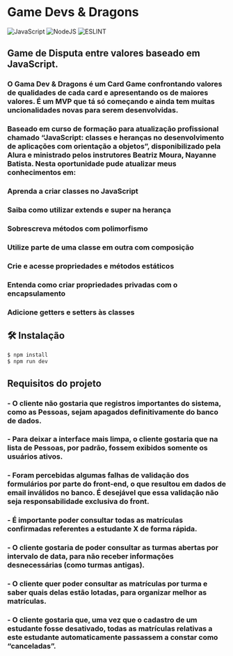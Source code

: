 # Game Devs & Dragons

![JavaScript](https://img.shields.io/badge/JavaScript-F7DF1E?style=for-the-badge&logo=JavaScript&logoColor=white) ![NodeJS](https://img.shields.io/badge/Node.js-43853D?style=for-the-badge&logo=node.js&logoColor=white) ![ESLINT](https://img.shields.io/badge/eslint-3A33D1?style=for-the-badge&logo=eslint&logoColor=white)

## Game de Disputa entre valores baseado em JavaScript.

### O Gama Dev & Dragons é um Card Game confrontando valores de qualidades de cada card e apresentando os de maiores valores. É um MVP que tá só começando e ainda tem muitas uncionalidades novas para serem desenvolvidas.

### Baseado em curso de formação para atualização profissional chamado “JavaScript: classes e heranças no desenvolvimento de aplicações com orientação a objetos”, disponibilizado pela Alura e ministrado pelos instrutores Beatriz Moura, Nayanne Batista. Nesta oportunidade pude atualizar meus conhecimentos em:

### Aprenda a criar classes no JavaScript

### Saiba como utilizar extends e super na herança

### Sobrescreva métodos com polimorfismo

### Utilize parte de uma classe em outra com composição

### Crie e acesse propriedades e métodos estáticos

### Entenda como criar propriedades privadas com o encapsulamento

### Adicione getters e setters às classes

## 🛠️ Instalação

```bash
$ npm install
$ npm run dev
```

## Requisitos do projeto

### - O cliente não gostaria que registros importantes do sistema, como as Pessoas, sejam apagados definitivamente do banco de dados.

### - Para deixar a interface mais limpa, o cliente gostaria que na lista de Pessoas, por padrão, fossem exibidos somente os usuários ativos.

### - Foram percebidas algumas falhas de validação dos formulários por parte do front-end, o que resultou em dados de email inválidos no banco. É desejável que essa validação não seja responsabilidade exclusiva do front.

### - É importante poder consultar todas as matrículas confirmadas referentes a estudante X de forma rápida.

### - O cliente gostaria de poder consultar as turmas abertas por intervalo de data, para não receber informações desnecessárias (como turmas antigas).

### - O cliente quer poder consultar as matrículas por turma e saber quais delas estão lotadas, para organizar melhor as matrículas.

### - O cliente gostaria que, uma vez que o cadastro de um estudante fosse desativado, todas as matrículas relativas a este estudante automaticamente passassem a constar como “canceladas”.
